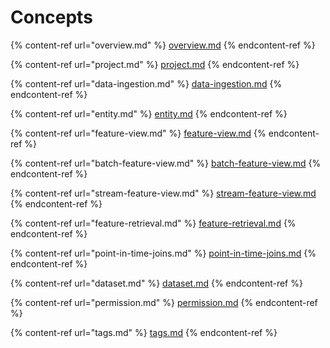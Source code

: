 # Concepts

{% content-ref url="overview.md" %}
[overview.md](overview.md)
{% endcontent-ref %}

{% content-ref url="project.md" %}
[project.md](project.md)
{% endcontent-ref %}

{% content-ref url="data-ingestion.md" %}
[data-ingestion.md](data-ingestion.md)
{% endcontent-ref %}

{% content-ref url="entity.md" %}
[entity.md](entity.md)
{% endcontent-ref %}

{% content-ref url="feature-view.md" %}
[feature-view.md](feature-view.md)
{% endcontent-ref %}

{% content-ref url="batch-feature-view.md" %}
[batch-feature-view.md](batch-feature-view.md)
{% endcontent-ref %}

{% content-ref url="stream-feature-view.md" %}
[stream-feature-view.md](stream-feature-view.md)
{% endcontent-ref %}

{% content-ref url="feature-retrieval.md" %}
[feature-retrieval.md](feature-retrieval.md)
{% endcontent-ref %}

{% content-ref url="point-in-time-joins.md" %}
[point-in-time-joins.md](point-in-time-joins.md)
{% endcontent-ref %}

{% content-ref url="dataset.md" %}
[dataset.md](dataset.md)
{% endcontent-ref %}

{% content-ref url="permission.md" %}
[permission.md](permission.md)
{% endcontent-ref %}

{% content-ref url="tags.md" %}
[tags.md](tags.md)
{% endcontent-ref %}
